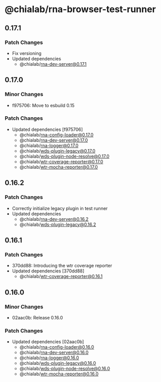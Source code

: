 # @chialab/rna-browser-test-runner

## 0.17.1

### Patch Changes

- Fix versioning
- Updated dependencies
  - @chialab/rna-dev-server@0.17.1

## 0.17.0

### Minor Changes

- f975706: Move to esbuild 0.15

### Patch Changes

- Updated dependencies [f975706]
  - @chialab/rna-config-loader@0.17.0
  - @chialab/rna-dev-server@0.17.0
  - @chialab/rna-logger@0.17.0
  - @chialab/wds-plugin-legacy@0.17.0
  - @chialab/wds-plugin-node-resolve@0.17.0
  - @chialab/wtr-coverage-reporter@0.17.0
  - @chialab/wtr-mocha-reporter@0.17.0

## 0.16.2

### Patch Changes

- Correctly initialize legacy plugin in test runner
- Updated dependencies
  - @chialab/rna-dev-server@0.16.2
  - @chialab/wds-plugin-legacy@0.16.2

## 0.16.1

### Patch Changes

- 370dd88: Introducing the wtr coverage reporter
- Updated dependencies [370dd88]
  - @chialab/wtr-coverage-reporter@0.16.1

## 0.16.0

### Minor Changes

- 02aac0b: Release 0.16.0

### Patch Changes

- Updated dependencies [02aac0b]
  - @chialab/rna-config-loader@0.16.0
  - @chialab/rna-dev-server@0.16.0
  - @chialab/rna-logger@0.16.0
  - @chialab/wds-plugin-legacy@0.16.0
  - @chialab/wds-plugin-node-resolve@0.16.0
  - @chialab/wtr-mocha-reporter@0.16.0
